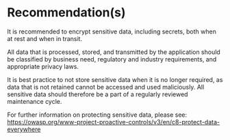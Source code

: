 # Recommendation(s)

It is recommended to encrypt sensitive data, including secrets, both when at rest and when in transit.

All data that is processed, stored, and transmitted by the application should be classified by business need, regulatory and industry requirements, and appropriate privacy laws.

It is best practice to not store sensitive data when it is no longer required, as data that is not retained cannot be accessed and used maliciously. All sensitive data should therefore be a part of a regularly reviewed maintenance cycle.

For further information on protecting sensitive data, please see:
<https://owasp.org/www-project-proactive-controls/v3/en/c8-protect-data-everywhere>
